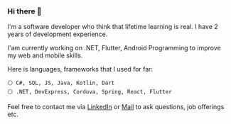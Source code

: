### Hi there 👋
 
I'm a software developer who think that lifetime learning is real. I have 2 years of development experience. <br>

I'am currently working on .NET, Flutter, Android Programming to improve my web and mobile skills.

Here is languages, frameworks that I used for far:

```
⚪ C#, SQL, JS, Java, Kotlin, Dart
⚪ .NET, DevExpress, Cordova, Spring, React, Flutter
```

Feel free to contact me via [LinkedIn](https://www.linkedin.com/in/ecuyar/) or [Mail](mailto:uyar.enescan@gmail.com) to ask questions, job offerings etc.
